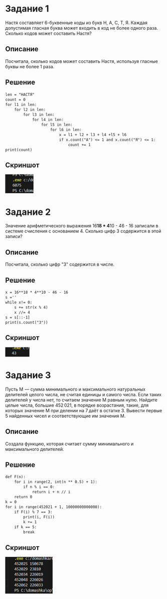 # Задание 1
Настя составляет 6-буквенные коды из букв Н, А, С, Т, Я. Каждая допустимая гласная буква может входить в код не более одного раза. Сколько кодов может составить Настя?
## Описание
Посчитала, сколько кодов может составить Настя, используя гласные буквы не более 1 раза.
## Решение
```
len = "НАСТЯ"
count = 0
for l1 in len:
    for l2 in len:
        for l3 in len:
            for l4 in len:
                for l5 in len:
                    for l6 in len:
                        x = l1 + l2 + l3 + l4 +l5 + l6
                        if x.count("А") <= 1 and x.count("Я") <= 1:
                            count += 1
print(count)
```
## Скриншот
![](1.png)
# Задание 2
Значение арифметического выражения 16**18 * 4**10 - 46 - 16 записали в системе счисления с основанием 4. Сколько цифр 3 содержится в этой записи?
## Описание
Посчитала, сколько цифр "3" содержится в числе.
## Решение
```
x = 16**18 * 4**10 - 46 - 16
s =''
while x!= 0:
    s += str(x % 4)
    x //= 4
s = s[::-1]
print(s.count("3"))
```
## Скриншот
![](2.png)
# Задание 3
Пусть 
M  — сумма минимального и максимального натуральных делителей целого числа, не считая единицы и самого числа. Если таких делителей у числа нет, то считаем значение M равным нулю. Найдите целые числа, большие 452 021, в порядке возрастания, такие, для которых значение 
M при делении на 7 даёт в остатке 3. Вывести первые 5 найденных чисел и соответствующие им значения M.
## Описание
Создала функцию, которая считает сумму минимального и максимального делителей.
## Решение
```
def F(n): 
    for i in range(2, int(n ** 0.5) + 1):
        if n % i == 0:
            return i + n // i
    return 0
k = 0
for i in range(452021 + 1, 10000000000000):
    if F(i) % 7 == 3:
        print(i, F(i))
        k += 1
    if k == 5: 
        break
```
## Скриншот
![](3.png)

